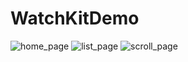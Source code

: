 # WatchKitDemo

![home_page](https://user-images.githubusercontent.com/50024502/57176727-0bd33500-6e79-11e9-8840-45b8eb75a9d7.png)
![list_page](https://user-images.githubusercontent.com/50024502/57176728-0bd33500-6e79-11e9-9697-1d41ed7fe790.png)
![scroll_page](https://user-images.githubusercontent.com/50024502/57176729-0c6bcb80-6e79-11e9-9c63-0bc84b0a394d.png)

